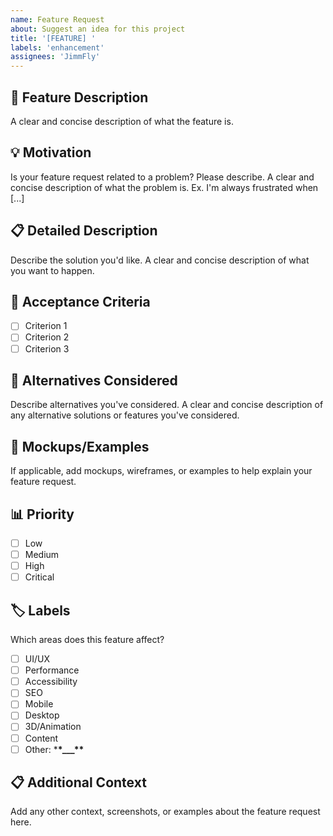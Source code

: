 ```yaml
---
name: Feature Request
about: Suggest an idea for this project
title: '[FEATURE] '
labels: 'enhancement'
assignees: 'JimmFly'
---
```


## 🚀 Feature Description

A clear and concise description of what the feature is.

## 💡 Motivation

Is your feature request related to a problem? Please describe.
A clear and concise description of what the problem is. Ex. I'm always frustrated when [...]

## 📋 Detailed Description

Describe the solution you'd like.
A clear and concise description of what you want to happen.

## 🎯 Acceptance Criteria

- [ ] Criterion 1
- [ ] Criterion 2
- [ ] Criterion 3

## 🔄 Alternatives Considered

Describe alternatives you've considered.
A clear and concise description of any alternative solutions or features you've considered.

## 📸 Mockups/Examples

If applicable, add mockups, wireframes, or examples to help explain your feature request.

## 📊 Priority

- [ ] Low
- [ ] Medium
- [ ] High
- [ ] Critical

## 🏷️ Labels

Which areas does this feature affect?

- [ ] UI/UX
- [ ] Performance
- [ ] Accessibility
- [ ] SEO
- [ ] Mobile
- [ ] Desktop
- [ ] 3D/Animation
- [ ] Content
- [ ] Other: \***\*\_\_\_\*\***

## 📋 Additional Context

Add any other context, screenshots, or examples about the feature request here.
